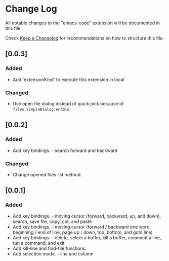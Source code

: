 # Change Log

All notable changes to the "emacs-code" extension will be documented in this file.

Check [Keep a Changelog](http://keepachangelog.com/) for recommendations on how to structure this file.

## [0.0.3]
### Added
- Add 'extensionKind' to execute this extension in local

### Changed
- Use open file dialog instead of quick pick because of `files.simpleDialog.enable`

## [0.0.2]
### Added
- Add key bindings. - search forward and backward

### Changed
- Change opened files list method.

## [0.0.1]
### Added
- Add key bindings. - moving cursor (forward, backward, up, and down), search, save file, copy, cut, and paste
- Add key bindings. - moving cursor (forward / backward one word, beginning / end of line, page up / down, top, bottom, and goto line)
- Add key bindings. - delete, select a buffer, kill a buffer, comment a line, run a command, and exit
- Add kill-line and find-file functions.
- Add selection mode. - line and column